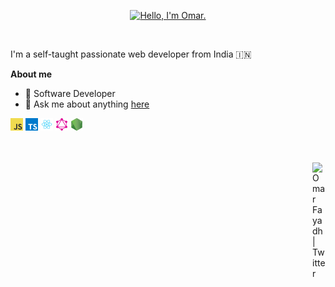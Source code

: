 <p align="center"><a href=><img width="80%" alt="Hello, I'm Omar."/></a></p>

<br />

I'm a self-taught passionate web developer from India 🇮🇳

**About me**

- 💼 Software Developer
- 💬 Ask me about anything [here](omarfayadhd2001@gmail.com)

<code><img height="20" alt="javascript" src="https://raw.githubusercontent.com/github/explore/80688e429a7d4ef2fca1e82350fe8e3517d3494d/topics/javascript/javascript.png"></code>
<code><img height="20" alt="typescript" src="https://raw.githubusercontent.com/github/explore/80688e429a7d4ef2fca1e82350fe8e3517d3494d/topics/typescript/typescript.png"></code>
<code><img height="20" alt="react" src="https://raw.githubusercontent.com/github/explore/80688e429a7d4ef2fca1e82350fe8e3517d3494d/topics/react/react.png"></code>
<code><img height="20" alt="graphql" src="https://raw.githubusercontent.com/github/explore/5c058a388828bb5fde0bcafd4bc867b5bb3f26f3/topics/graphql/graphql.png"></code>
<code><img height="20" alt="nodejs" src="https://raw.githubusercontent.com/github/explore/80688e429a7d4ef2fca1e82350fe8e3517d3494d/topics/nodejs/nodejs.png"></code>    


<br />
<br />

<a href="">
  <img align="right" alt="Omar Fayadh | Twitter" width="21px" src= />
</a>
<a href=">
  <img align="right" alt="Omar Fayadh | CodeSandbox" width="20px" src="" />
</a>
